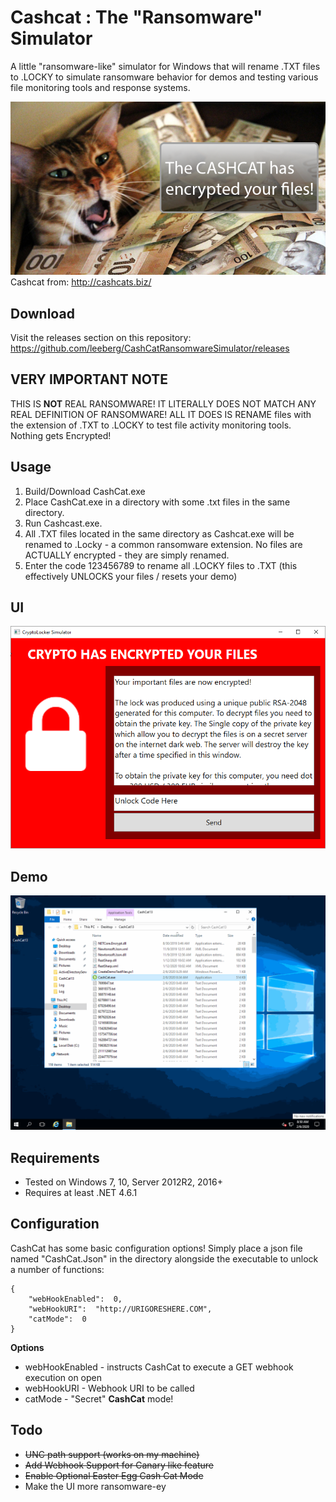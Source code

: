 Cashcat : The "Ransomware" Simulator
==================
A little "ransomware-like" simulator for Windows that will rename .TXT files to .LOCKY to simulate ransomware behavior for demos and testing various file monitoring tools and response systems. 

![](./img/cashcat.png)  
Cashcat from: http://cashcats.biz/

## Download
Visit the releases section on this repository: https://github.com/leeberg/CashCatRansomwareSimulator/releases

## VERY IMPORTANT NOTE
THIS IS **NOT** REAL RANSOMWARE! IT LITERALLY DOES NOT MATCH ANY REAL DEFINITION OF RANSOMWARE! ALL IT DOES IS RENAME files with the extension of .TXT to .LOCKY to test file activity monitoring tools. Nothing gets Encrypted!

## Usage
1. Build/Download CashCat.exe 
2. Place CashCat.exe in a directory with some .txt files in the same directory.
3. Run Cashcast.exe.
4. All .TXT files located in the same directory as Cashcat.exe will be renamed to .Locky - a common ransomware extension. No files are ACTUALLY encrypted - they are simply renamed.
5. Enter the code 123456789 to rename all .LOCKY files to .TXT (this effectively UNLOCKS your files / resets your demo)

## UI
![](./img/CryptoLocker_Simulator.png)

## Demo
![](./img/cashcatdemo132.gif)

## Requirements
+ Tested on Windows 7, 10, Server 2012R2, 2016+ 
+ Requires at least .NET 4.6.1

## Configuration
CashCat has some basic configuration options! Simply place a json file named "CashCat.Json" in the directory alongside the executable to unlock a number of functions:

```
{
    "webHookEnabled":  0,
    "webHookURI":  "http://URIGORESHERE.COM",
    "catMode":  0
}

```
**Options**
* webHookEnabled - instructs CashCat to execute a GET webhook execution on open
* webHookURI - Webhook URI to be called
* catMode - "Secret" **CashCat** mode!


## Todo
+ ~~UNC path support (works on my machine)~~
+ ~~Add Webhook Support for Canary like feature~~
+ ~~Enable Optional Easter Egg Cash Cat Mode~~
+ Make the UI more ransomware-ey
